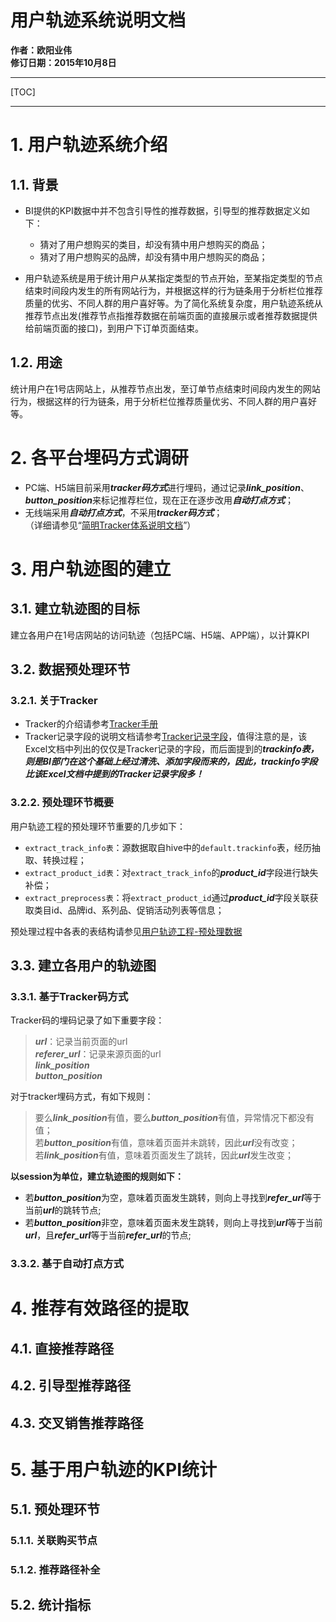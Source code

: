 # **用户轨迹系统说明文档**
**作者：欧阳业伟**  
**修订日期：2015年10月8日**  

------------
[TOC]

------------

# **1. 用户轨迹系统介绍**
## **1.1. 背景**
+ BI提供的KPI数据中并不包含引导性的推荐数据，引导型的推荐数据定义如下：  
    - 猜对了用户想购买的类目，却没有猜中用户想购买的商品；
    - 猜对了用户想购买的品牌，却没有猜中用户想购买的商品；

+ 用户轨迹系统是用于统计用户从某指定类型的节点开始，至某指定类型的节点结束时间段内发生的所有网站行为，并根据这样的行为链条用于分析栏位推荐质量的优劣、不同人群的用户喜好等。为了简化系统复杂度，用户轨迹系统从推荐节点出发(推荐节点指推荐数据在前端页面的直接展示或者推荐数据提供给前端页面的接口)，到用户下订单页面结束。

## **1.2. 用途**
统计用户在1号店网站上，从推荐节点出发，至订单节点结束时间段内发生的网站行为，根据这样的行为链条，用于分析栏位推荐质量优劣、不同人群的用户喜好等。

# **2. 各平台埋码方式调研**
+ PC端、H5端目前采用***tracker码方式***进行埋码，通过记录***link_position***、***button_position***来标记推荐栏位，现在正在逐步改用***自动打点方式***；
+ 无线端采用***自动打点方式***，不采用***tracker码方式***；  
（详细请参见“[简明Tracker体系说明文档][]”）

# **3. 用户轨迹图的建立**
## **3.1. 建立轨迹图的目标**
建立各用户在1号店网站的访问轨迹（包括PC端、H5端、APP端），以计算KPI

## **3.2. 数据预处理环节**
### **3.2.1. 关于Tracker**
+ Tracker的介绍请参考[Tracker手册][]  
+ Tracker记录字段的说明文档请参考[Tracker记录字段][]，值得注意的是，该Excel文档中列出的仅仅是Tracker记录的字段，而后面提到的***trackinfo表，则是BI部门在这个基础上经过清洗、添加字段而来的，因此，trackinfo字段比该Excel文档中提到的Tracker记录字段多！***

### **3.2.2. 预处理环节概要**
用户轨迹工程的预处理环节重要的几步如下：

+ `extract_track_info表`：源数据取自hive中的`default.trackinfo`表，经历抽取、转换过程；
+ `extract_product_id表`：对`extract_track_info`的***product_id***字段进行缺失补偿；
+ `extract_preprocess表`：将`extract_product_id`通过***product_id***字段关联获取类目id、品牌id、系列品、促销活动列表等信息；

预处理过程中各表的表结构请参见[用户轨迹工程-预处理数据][]  

## **3.3. 建立各用户的轨迹图**
### **3.3.1. 基于Tracker码方式**
Tracker码的埋码记录了如下重要字段：
> 
> ***url***：记录当前页面的url  
> ***referer_url***：记录来源页面的url  
> ***link_position***  
> ***button_position***  

对于tracker埋码方式，有如下规则：
> 
> 要么***link_position***有值，要么***button_position***有值，异常情况下都没有值；  
> 若***button_position***有值，意味着页面并未跳转，因此***url***没有改变；  
> 若***link_position***有值，意味着页面发生了跳转，因此***url***发生改变；  

**以session为单位，建立轨迹图的规则如下：**

+ 若***button_position***为空，意味着页面发生跳转，则向上寻找到***refer_url***等于当前***url***的跳转节点;
+ 若***button_position***非空，意味着页面未发生跳转，则向上寻找到***url***等于当前***url***，且***refer_url***等于当前***refer_url***的节点;

### **3.3.2. 基于自动打点方式**

# **4. 推荐有效路径的提取**
## **4.1. 直接推荐路径**
## **4.2. 引导型推荐路径**
## **4.3. 交叉销售推荐路径**

# **5. 基于用户轨迹的KPI统计**
## **5.1. 预处理环节**
### **5.1.1. 关联购买节点**
### **5.1.2. 推荐路径补全**
## **5.2. 统计指标**




[简明Tracker体系说明文档]: https://github.com/ouyangyewei/document/tree/master/YiHaoDian/simple_tracker_introduction
[Tracker手册]: http://wiki.yihaodian.cn/mediawiki/index.php/Tracker%E9%A1%B9%E7%9B%AE
[Tracker记录字段]: http://wiki.yihaodian.cn/mediawiki/index.php/Tracker%E8%AE%B0%E5%BD%95%E5%AD%97%E6%AE%B5%E7%9A%84%E8%AF%B4%E6%98%8E%E6%96%87%E6%A1%A3
[用户轨迹工程-预处理数据]: https://github.com/ouyangyewei/document/blob/master/YiHaoDian/user_trace_introduction/ref/%5B%E7%94%A8%E6%88%B7%E8%BD%A8%E8%BF%B9%E5%B7%A5%E7%A8%8B%5D%E9%A2%84%E5%A4%84%E7%90%86%E6%95%B0%E6%8D%AE.xls?raw=true